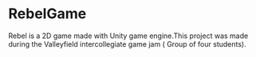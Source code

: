 # RebelGame

Rebel is a 2D game made with Unity game engine.This project was made during the Valleyfield intercollegiate game jam ( Group of four students).
